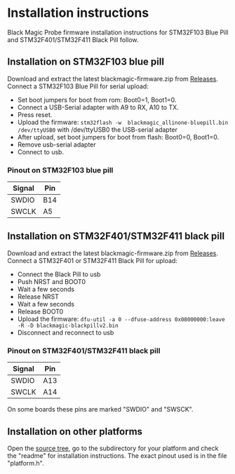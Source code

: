 # Installation instructions

Black Magic Probe firmware installation instructions for STM32F103 Blue Pill and STM32F401/STM32F411 Black Pill follow.

## Installation on STM32F103 blue pill

Download and extract the latest blackmagic-firmware.zip from [Releases](../../releases).
Connect a STM32F103 Blue Pill for serial upload:

- Set boot jumpers for boot from rom: Boot0=1, Boot1=0.
- Connect a USB-Serial adapter with A9 to RX, A10 to TX.
- Press reset.
- Upload the firmware: ``stm32flash -w  blackmagic_allinone-bluepill.bin /dev/ttyUSB0`` with /dev/ttyUSB0 the USB-serial adapter
- After upload, set boot jumpers for boot from flash: Boot0=0, Boot1=0.
- Remove usb-serial adapter
- Connect to usb.

###  Pinout on STM32F103 blue pill

|Signal|Pin|
|---|---|
|SWDIO|B14|
|SWCLK|A5|

## Installation on STM32F401/STM32F411 black pill

Download and extract the latest blackmagic-firmware.zip from [Releases](../../releases).
Connect a STM32F401 or STM32F411 Black Pill for upload:

- Connect the Black Pill to usb
- Push NRST and BOOT0
- Wait a few seconds
- Release NRST
- Wait a few seconds
- Release BOOT0
- Upload the firmware:
```dfu-util -a 0 --dfuse-address 0x08000000:leave -R -D blackmagic-blackpillv2.bin```
- Disconnect and reconnect to usb

###  Pinout on STM32F401/STM32F411 black pill

|Signal|Pin|
|---|---|
|SWDIO|A13|
|SWCLK|A14|

On some boards these pins are marked "SWDIO" and "SWSCK".

## Installation on other platforms

Open the [source tree](https://github.com/blackmagic-debug/blackmagic/tree/main/src/platforms), go to the subdirectory for your platform and check the "readme" for installation instructions. The exact pinout used is in the file "platform.h".
